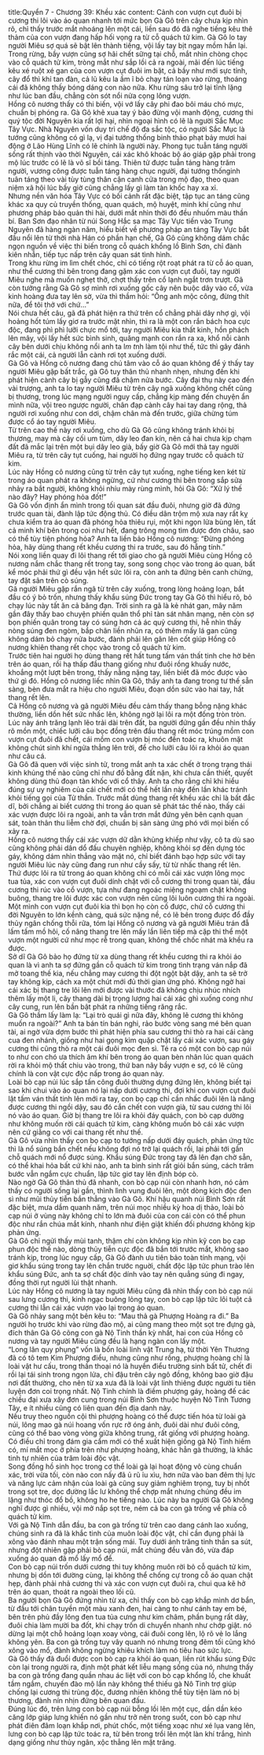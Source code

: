 title:Quyển 7 - Chương 39: Khều xác
content:
Cảnh con vượn cụt đuôi bị cương thi lôi vào áo quan nhanh tới mức bọn Gà Gô trên cây chưa kịp nhìn rõ, chỉ thấy trước mắt nhoáng lên một cái, liền sau đó đã nghe tiếng kêu thê thảm của con vượn đang hấp hối vọng ra từ cỗ quách tử kim. Gà Gô lo tay người Miêu sợ quá sẽ bật lên thành tiếng, vội lấy tay bịt ngay mồm hắn lại.<br>Trong rừng, bầy vượn cũng sợ hãi chết sững tại chỗ, mắt nhìn chòng chọc vào cỗ quách tử kim, tròng mắt như sắp lồi cả ra ngoài, mãi đến lúc tiếng kêu xé ruột xé gan của con vượn cụt đuôi im bặt, cả bầy như mới sực tỉnh, cây đổ thì khỉ tan đàn, cả lũ kêu la ầm ĩ bỏ chạy tán loạn vào rừng, thoáng cái đã không thấy bóng dáng con nào nữa. Khu rừng sâu trở lại tĩnh lặng như lúc ban đầu, chẳng còn sót nổi nửa cọng lông vượn.<br>Hồng cô nương thấy có thi biến, vội vớ lấy cây phi đao bôi máu chó mực, chuẩn bị phóng ra. Gà Gô khẽ xua tay ý bảo đừng vội manh động, cương thi quý tộc đời Nguyên kia rất lợi hại, nhìn ngoại hình có lẽ là người Sắc Mục Tây Vực. Nhà Nguyên vốn duy trì chế độ đa sắc tộc, có người Sắc Mục là tướng cũng không có gì lạ, vị đại tướng thống binh thảo phạt bảy mươi hai động ở Lão Hùng Lĩnh có lẽ chính là người này. Phong tục tuẫn táng người sống rất thịnh vào thời Nguyên, cái xác khô khoác bộ áo giáp gặp phải trong mộ lúc trước có lẽ là võ sĩ bồi táng. Thiên tử được tuẫn táng hàng trăm người, vương công được tuẫn táng hàng chục người, đại tướng thốnginh tuân táng theo vài tùy tùng thân cận canh cửa trong mộ đạo, theo quan niệm xã hội lúc bấy giờ cũng chẳng lấy gì làm tàn khốc hay xa xỉ.<br>Nhưng nền văn hóa Tây Vực có bối cảnh rất đặc biệt, tập tục an táng cũng khác xa quy củ truyền thống, quan quách, mộ huyệt, minh khí cũng như phương pháp bảo quản thi hài, dưới mắt nhìn thời đó đều nhuốm màu thần bí. Ban Sơn đạo nhân từ núi Song Hắc sa mạc Tây Vực tiến vào Trung Nguyên đã hàng ngàn năm, hiểu biết về phương pháp an táng Tây Vực bắt đầu nổi lên từ thời nhà Hán có phần hạn chế, Gà Gô cũng không dám chắc ngọn nguồn về việc thi biến trong cỗ quách khổng lồ Bình Sơn, chỉ đành kiên nhẫn, tiếp tục nấp trên cây quan sát tình hình.<br>Trong khu rừng im lìm chết chóc, chỉ có tiếng rột roạt phát ra từ cỗ áo quan, như thể cương thi bên trong đang gặm xác con vượn cụt đuôi, tay người Miêu nghe mà muốn nghẹt thở, chợt thấy trên cổ lạnh ngắt trơn trượt. Gã còn tưởng rằng Gà Gô sợ mình rơi xuống gốc cây nên buộc dây vào cổ, vừa kinh hoàng đưa tay lên sờ, vừa thì thầm hỏi: “Ông anh mộc công, đừng thít nữa, để tôi thở với chứ…”<br>Nói chưa hết câu, gã đã phát hiện ra thứ trên cổ chẳng phải dây nhợ gì, vội hoảng hốt túm lấy giơ ra trước mặt nhìn, thì ra là một con rắn bách hoa cực độc, đang phì phì lưỡi chực mổ tới, tay người Miêu kia thất kinh, hồn phách lên mây, vội lấy hết sức bình sinh, quăng mạnh con rắn ra xa, khổ nỗi cành cây bên dưới chịu không nổi anh ta l*m t*nh làm tội như thế, tức thì gây đánh rắc một cái, cả người lẫn cành rơi tọt xuống dưới.<br>Gà Gô và Hồng cô nương đang chú tâm vào cỗ áo quan không để ý thấy tay người Miêu gặp bất trắc, gà Gô tuy thân thủ nhanh nhẹn, nhưng đến khi phát hiện cành cây bị gẫy cũng đã chậm nửa bước. Cây đại thụ này cao đến vài trượng, anh ta lo tay người Miêu từ trên cây ngã xuống không chết cũng bị thương, trong lúc mạng người nguy cấp, chẳng kịp màng đến chuyện ẩn mình nữa, vội treo ngược người, chân đạp cành cây hai tay dang rộng, thả người rơi xuống như con dơi, chậm chân mà đến trước, giữa chừng túm được cổ áo tay người Miêu.<br>Từ trên cao thế này rơi xuống, cho dù Gà Gô cũng không tránh khỏi bị thương, may mà cây cối um tùm, dây leo đan kín, nên cả hai chưa kịp chạm đất đã mắc lại trên một bụi dây leo già, bấy giờ Gà Gô mới thả tay người Miêu ra, từ trên cây tụt cuống, hai người họ đứng ngay trước cỗ quách tử kim.<br>Lúc này Hồng cô nương cũng từ trên cây tụt xuống, nghe tiếng ken két từ trong áo quan phát ra không ngừng, cứ như cương thi bên trong sắp sửa nhảy ra bắt người, không khỏi nhíu mày rùng mình, hỏi Gà Gô: “Xử lý thế nào đây? Hay phóng hỏa đốt!”<br>Gà Gô vốn định ẩn mình trong tối quan sát đầu đuôi, nhưng giờ đã đứng trước quan tài, đành lập tức động thủ. Có điều dân trộm mộ xưa nay rất kỵ chưa kiểm tra áo quan đã phóng hỏa thiêu rụi, một khi ngọn lửa bùng lên, tất cả minh khí bên trong coi như hết, đang trông mong tìm được đơn châu, sao có thể tùy tiện phóng hỏa? Anh ta liền bảo Hồng cô nương: “Đừng phóng hỏa, hãy dùng thang rết khều cương thi ra trước, sau đó hẵng tính.”<br>Nói xong liền quay đi lôi thang rết tới giao cho gã người Miêu cùng Hồng cô nương nắm chắc thang rết trong tay, song song chọc vào trong áo quan, bất kể móc phải thứ gì đều vận hết sức lôi ra, còn anh ta đứng bên canh chừng, tay đặt sãn trên cò súng.<br>Gã người Miêu gặp rắn ngã từ trên cây xuống, trong lòng hoảng loạn, bắt đầu có ý bỏ trốn, nhưng thấy khẩu súng Đức trong tay Gà Gô thì hiểu rõ, bỏ chạy lúc này tất ăn cả băng đạn. Trời sinh ra gã là kẻ nhát gan, mây năm gần đây thấy bao chuyện phiến quân thổ phỉ tàn sát nhân mạng, nên còn sợ bọn phiến quân trong tay có súng hơn cả ác quỷ cương thi, hễ nhìn thấy nòng súng đen ngòm, bắp chân liền nhũn ra, có thêm mấy lá gan cũng không dám bỏ chạy nửa bước, đành phải lên gân lên cốt giúp Hồng cô nương khiên thang rết chọc vào trong cỗ quách tử kim.<br>Trước tiên hai người họ dùng thang rết hất tung tấm ván thất tinh che hờ bên trên áo quan, rồi hạ thấp đầu thang giống như đuôi rồng khuấy nước, khoắng một lượt bên trong, thấy nằng nặng tay, liền biết đã móc được vào thứ gì đó. Hồng cô nương liếc nhìn Gà Gô, thấy anh ta đang trong tư thế sẵn sàng, bèn đưa mắt ra hiệu cho người Miêu, đoạn dồn sức vào hai tay, hất thang rết lên.<br>Cả Hồng cô nương và gã người Miêu đều cảm thấy thang bỗng nặng khác thường, liền dồn hết sức nhấc lên, không ngờ lại lôi ra một đống tròn tròn. Lúc này ánh trăng lạnh lẽo trải dài trên đất, ba người đứng gần đều nhìn thấy rõ mồn một, chiếc lưỡi câu bọc đồng trên đầu thang rết móc trúng mồm con vượn cụt đuôi đã chết, cái mồm con vượn bị móc đến toác ra, khuôn mặt không chút sinh khí ngửa thẳng lên trời, để cho lưỡi câu lôi ra khỏi áo quan như câu cá.<br>Gà Gô đã quen với việc sinh tử, trong mắt anh ta xác chết ở trong trạng thái kinh khủng thế nào cũng chỉ như đồ bằng đất nặn, khi chưa cần thiết, quyết không dùng thủ đoạn tàn khốc với cổ thây. Anh ta cho rằng chỉ khi hiểu đúng sự uy nghiêm của cái chết mới có thể hết lần này đến lần khác tránh khỏi tiếng gọi của Tử thần. Trước mắt dùng thang rết khều xác chỉ là bất đắc dĩ, bởi chẳng ai biết cương thi trong áo quan sẽ phát tác thế nào, thấy cái xác vượn được lôi ra ngoài, anh ta vẫn trơn mắt đứng yên bên cạnh quan sát, toàn thân thu liễm chờ đợi, chuẩn bị sãn sàng ứng phó với mọi biến cố xảy ra.<br>Hồng cô nương thấy cái xác vượn dữ dằn khủng khiếp như vậy, cô ta dù sao cũng không phải dân dổ đấu chuyên nghiệp, không khỏi sợ đến dựng tóc gáy, không dám nhìn thẳng vào mặt nó, chỉ biết đánh bạo hợp sức với tay người Miêu lúc này cũng đang run như cầy sấy, từ từ nhấc thang rết lên.<br> Thứ được lôi ra từ trong áo quan không chỉ có mỗi cái xác vượn lông mọc tua tủa, xác con vượn cụt đuôi dính chặt với cỗ cương thi trong quan tài, đầu cương thi rúc vào cổ vượn, tựa như đang ngoác miệng ngoạm chặt không buông, thang tre lôi được xác con vượn nên cũng lôi luôn cương thi ra ngoài.<br>Một mình con vượn cụt đuôi kia thì bọn họ còn cố được, chứ cỗ cương thi đời Nguyên to lớn kềnh càng, quá sức nặng nề, có lẽ bên trong được đổ đầy thủy ngân chống thỗi rữa, tóm lại Hồng cô nương và gã người Miêu trán đẫ lấm tấm mồ hôi, cố nâng thang tre lên mấy lần liên tiếp mà cặp thi thể một vượn một người cứ như mọc rễ trong quan, không thể chốc nhát mà khều ra được.<br>Sở dĩ Gà Gô bảo họ đứng từ xa dùng thang rết khều cương thi ra khỏi áo quan là vì anh ta sợ đứng gần cỗ quách tử kim trong tình trạng ván nắp đã mở toang thế kia, nếu chẳng may cương thi đột ngột bật dậy, anh ta sẽ trở tay không kịp, cách xa một chút mới đủ thời gian ứng phó. Không ngờ hai cái xác bị thang tre lôi lên mới được vài thước đã không chịu nhúc nhích thêm lấy một li, cây thang dài bị trọng lượng hai cái xác ghì xuống cong như cây cung, run lên bần bật phát ra những tiếng răng rắc.<br>Gà Gô thầm lấy làm lạ: “Lại trò quái gì nữa đây, không lẽ cương thi không muốn ra ngoài?” Anh ta bán tín bán nghi, rảo bước vòng sang mé bên quan tài, ai ngờ vừa dợm bước thì phát hiện phía sau cương thi thò ra hai cái càng cua đen nhánh, giống như hai gọng kìm quặp chặt lấy cái xác vượn, sau gáy cương thi cũng thò ra một cái đuôi mọc đen sì. Té ra có một con bò cạp núi to như con chó ưa thích âm khí bên trong áo quan bèn nhân lúc quan quách rời ra khỏi mộ thất chiu vào trong, thứ ban nãy bầy vượn e sợ, có lẽ cũng chính là con vật cực độc nấp trong áo quan này.<br>Loài bò cạp núi lúc sắp tấn công đuôi thường dựng đứng lên, không biết tại sao khi chui vào áo quan nó lại nấp dưới cương thi, đợi khi con vượn cụt đuôi lật tấm ván thất tinh lên mới ra tay, con bọ cạp chỉ cần nhấc đuôi lên là nâng được cương thi ngồi dậy, sau đó cắn chết con vượn già, từ sau cương thi lôi nó vào áo quan. Giờ bị thang tre lôi ra khỏi đáy quách, con bò cạp dường như không muốn rời cái quách tử kim, càng không muốn bỏ cái xác vượn nên cứ giằng co với cai thang rết như thế.<br>Gà Gô vừa nhìn thấy con bọ cạp to tướng nấp dưới đáy quách, phản ứng tức thì là nổ súng bắn chết nếu không đợi nó trở lại quách rồi, lại phải tới gần chỗ quách mới nổ được súng. Khẩu súng Đức trong tay đã lên đạn chờ sẵn, có thể khai hỏa bất cứ khi nào, anh ta bình sinh rất giỏi bắn súng, cách trăm bước vẫn ngắm cực chuẩn, lập tức giơ tay lên định bóp cò.<br>Nào ngờ Gà Gô thân thủ đã nhanh, con bò cạp núi còn nhanh hơn, nó cảm thấy có người sống lại gần, thình lình vung đuôi lên, một dòng kịch độc đen sì như mũi thủy tiễn bắn thẳng vào Gà Gô. Khí hậu quanh núi Bình Sơn rất đặc biệt, mưa dầm quanh năm, trên núi mọc nhiều kỳ hoa dị thảo, loài bò cạp núi ở vùng này không chỉ to lớn mà đuôi của con cái còn có thể phun độc như rắn chúa mắt kính, nhanh như điện giật khiến đối phương không kịp phản ứng.<br>Gà Gô chỉ ngửi thấy mùi tanh, thậm chí còn không kịp nhìn kỹ con bọ cạp phun độc thế nào, dòng thủy tiễn cực độc đã bắn tới trước mắt, không sao tránh kịp, trong lúc nguy cấp, Gà Gô đành ưu tiên bảo toàn tính mạng, vội giơ khẩu súng trong tay lên chắn trước nguời, chất độc lập tức phun trào lên khẩu súng Đức, anh ta sợ chất độc dính vào tay nên quẳng súng đi ngay, đồng thời rụt người lùi thật nhanh.<br>Lúc này Hồng cô nương là tay người Miêu cũng đã nhìn thấy con bò cạp núi sau lưng cương thi, kinh ngạc buông lỏng tay, con bò cạp lập tức lôi tuột cả cương thi lẫn cái xác vượn vào lại trong áo quan.<br>Gà Gô nhảy sang một bên kêu to: “Mau thả gà Phượng Hoàng ra đi.” Ba người họ trước khi vào rừng đào mộ, ai cũng mang theo một sọt tre đựng gà, đích thân Gà Gô cõng con gà Nộ Tinh thần kỳ nhất, hai con của Hồng cô nương và tay người Miêu cũng đều là hạng ngàn con lấy một.<br>“Long lân quy phụng” vốn là bốn loài linh vật Trung hạ, từ thời Yên Thương đã có tô tem Kim Phượng điểu, nhưng cũng như rồng, phượng hoàng chỉ là loài vật hư cấu, trong thần thoại nó là huyền điểu trường sinh bất tử, chết đi rồi lại tái sinh trong ngọn lửa, chỉ đậu trên cây ngô đồng, không bao giờ đậu nơi đất thường, cho nên từ xa xưa đã là loài vật linh thiêng được người tu tiên luyện đơn coi trọng nhất. Nộ Tinh chính là điềm phượng gáy, hoàng đế các chiều đại xưa xây đơn cung trong núi Bình Sơn thuộc huyện Nô Tinh Tương Tây, e ít nhiều cũng có liên quan đến địa danh này.<br>Nếu truy theo nguồn cội thì phượng hoàng có thể được tiến hóa từ loài gà núi, lông mao gà núi hoang vốn rực rỡ óng ánh, đuôi dài như đuôi công, cũng có thể bao vòng vòng giữa không trung, rất giống với phượng hoàng. Có điều chỉ trong đám gia cẩm mới có thể xuất hiện giống gà Nộ Tinh hiếm có, mí mắt mọc ở phía trên như phượng hoàng, khác hẳn gà thường, là khắc tinh tự nhiên của trăm loài độc vật.<br>Song đồng hồ sinh học trong cơ thể loài gà lại hoạt động vô cùng chuẩn xác, trời vừa tối, còn nào con nấy đã ủ rũ ỉu xìu, hơn nữa vào ban đêm thị lực và năng lực cảm nhận của loài gà cũng suy giảm nghiêm trọng, tuy bị nhốt trong sọt tre, dọc đường lắc lư không thể chợp mắt nhưng chúng đều im lặng như thóc đổ bồ, không ho he tiếng nào. Lúc này ba người Gà Gô không nghĩ được gì nhiều, vội mở nắp sọt tre, ném cả ba con gà trống về phía cỗ quách tử kim.<br>Với gà Nộ Tinh dẫn đầu, ba con gà trống từ trên cao dang cánh lao xuống, chúng sinh ra đã là khắc tinh của muôn loài độc vật, chỉ cần đụng phải là xông vào đánh nhau một trận sống mái. Tuy dưới ánh trăng tinh thần sa sút, nhưng đột nhiên gặp phải bò cạp núi, mắt chúng đều vằn đỏ, vừa đáp xuống áo quan đã mổ lấy mổ để.<br>Con bò cạp núi trốn dưới cương thi tuy không muôn rời bỏ cỗ quách tử kim, nhưng bị dồn tới đường cùng, lại không thể chống cự trong cỗ áo quan chật hẹp, đành phải nhả cương thi và xác con vượn cụt đuôi ra, chui qua kẽ hở trên áo quan, thoát ra ngoài theo lối cũ.<br>Ba người bọn Gà Gô đứng nhìn từ xa, chỉ thấy con bò cạp khắp mình dơ bẩn, từ đầu tới chân tuyền một màu xanh đen, hai càng to như cánh tay em bé, bên trên phủ đầy lông đen tua tủa cưng như kim châm, phần bụng rất dày, đuôi chia làm mười ba đốt, khi chạy trốn di chuyển nhanh như chớp giật. nó dừng lại một chỗ hoảng loạn xoay vòng, cái đuôi cong lên, lộ rõ vẻ lo lắng không yên. Ba con gà trống tuy vây quanh nó nhưng trong đêm tối cũng khó xông vào mổ, đành không ngừng khiêu khích làm nó tiêu hao sức lực.<br>Gà Gô thấy đã đuổi được con bò cạp ra khỏi áo quan, liền rút khẩu súng Đức còn lại trong người ra, định một phát kết liễu mạng sống của nó, nhưng thấy ba con gà trống đang quần nhau ác liệt với con bò cạp khổng lồ, che khuất tầm ngắm, chuyến đào mộ lần này không thể thiếu gà Nô Tinh trợ giúp chống lại cương thi trùng độc, đương nhiên không thể tùy tiện làm nó bị thương, đành nín nhịn đứng bên quan đấu.<br>Đúng lúc đó, trên lưng con bò cạp núi bỗng lồi lên một cục, dần dần kéo căng lớp giáp lưng khiến nó gần như trở nên trong suốt, con bò cạp như phát điên đâm loạn khắp nơi, phút chốc, một tiếng xoạc như xé lụa vang lên, lưng con bò cạp lập tức toác ra, từ bên trong trồi lên một làn khí trắng, hình dạng giống như thủy ngân, xộc thẳng lên mặt trăng.